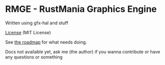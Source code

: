 # RMGE - RustMania Graphics Engine
Written using gfx-hal and stuff

[License](LICENSE.md) (MIT License)

See [the roadmap](ROADMAP.md) for what needs doing.

Docs not available yet, ask me (the author) if you wanna contribute or have any questions or something
